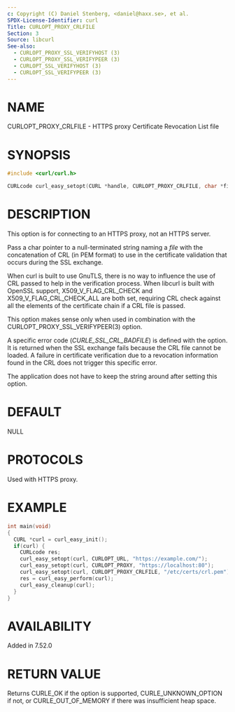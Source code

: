 ```yaml
---
c: Copyright (C) Daniel Stenberg, <daniel@haxx.se>, et al.
SPDX-License-Identifier: curl
Title: CURLOPT_PROXY_CRLFILE
Section: 3
Source: libcurl
See-also:
  - CURLOPT_PROXY_SSL_VERIFYHOST (3)
  - CURLOPT_PROXY_SSL_VERIFYPEER (3)
  - CURLOPT_SSL_VERIFYHOST (3)
  - CURLOPT_SSL_VERIFYPEER (3)
---
```


# NAME

CURLOPT_PROXY_CRLFILE - HTTPS proxy Certificate Revocation List file

# SYNOPSIS

~~~c
#include <curl/curl.h>

CURLcode curl_easy_setopt(CURL *handle, CURLOPT_PROXY_CRLFILE, char *file);
~~~

# DESCRIPTION

This option is for connecting to an HTTPS proxy, not an HTTPS server.

Pass a char pointer to a null-terminated string naming a *file* with the
concatenation of CRL (in PEM format) to use in the certificate validation that
occurs during the SSL exchange.

When curl is built to use GnuTLS, there is no way to influence the use of CRL
passed to help in the verification process. When libcurl is built with OpenSSL
support, X509_V_FLAG_CRL_CHECK and X509_V_FLAG_CRL_CHECK_ALL are both set,
requiring CRL check against all the elements of the certificate chain if a CRL
file is passed.

This option makes sense only when used in combination with the
CURLOPT_PROXY_SSL_VERIFYPEER(3) option.

A specific error code (*CURLE_SSL_CRL_BADFILE*) is defined with the option. It
is returned when the SSL exchange fails because the CRL file cannot be loaded.
A failure in certificate verification due to a revocation information found in
the CRL does not trigger this specific error.

The application does not have to keep the string around after setting this
option.

# DEFAULT

NULL

# PROTOCOLS

Used with HTTPS proxy.

# EXAMPLE

~~~c
int main(void)
{
  CURL *curl = curl_easy_init();
  if(curl) {
    CURLcode res;
    curl_easy_setopt(curl, CURLOPT_URL, "https://example.com/");
    curl_easy_setopt(curl, CURLOPT_PROXY, "https://localhost:80");
    curl_easy_setopt(curl, CURLOPT_PROXY_CRLFILE, "/etc/certs/crl.pem");
    res = curl_easy_perform(curl);
    curl_easy_cleanup(curl);
  }
}
~~~

# AVAILABILITY

Added in 7.52.0

# RETURN VALUE

Returns CURLE_OK if the option is supported, CURLE_UNKNOWN_OPTION if not, or
CURLE_OUT_OF_MEMORY if there was insufficient heap space.
